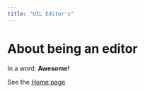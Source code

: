 ```yaml
---
title: "UIL Editor's"
---
```


# About being an editor

In a word: **Awesome!**

See the [Home page](/Docs/index.html)